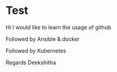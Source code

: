 # Test


Hi 
I would like to learn the usage of github

Followed by Ansible & docker 

Followed by Kubernetes

Regards
Deekshitha
